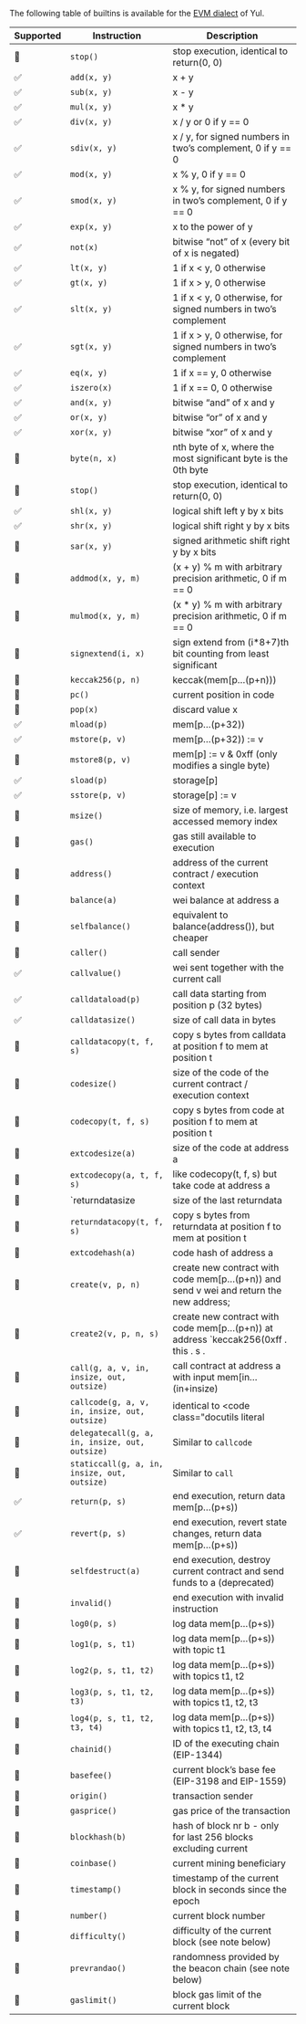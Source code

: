 

The following table of builtins is available for the  [EVM dialect](https://docs.soliditylang.org/en/latest/yul.html#evm-dialect) of Yul.


| Supported       | Instruction           | Description |
|-----------------| ----------------------| ----------- |
| :red_circle: | `stop()`      |   stop execution, identical to return(0, 0)    |
| :white_check_mark: | `add(x, y)` | x + y |
| :white_check_mark: | `sub(x, y)` | x - y |
| :white_check_mark: | `mul(x, y)` | x * y |
| :white_check_mark: | `div(x, y)` | x / y or 0 if y == 0 |
| :white_check_mark: | `sdiv(x, y)` | x / y, for signed numbers in two’s complement, 0 if y == 0 |
| :white_check_mark: | `mod(x, y)` | x % y, 0 if y == 0 |
| :white_check_mark: | `smod(x, y)` | x % y, for signed numbers in two’s complement, 0 if y == 0 |
| :white_check_mark: | `exp(x, y)` | x to the power of y |
| :white_check_mark: | `not(x)` | bitwise “not” of x (every bit of x is negated) |
| :white_check_mark: | `lt(x, y)` | 1 if x &lt; y, 0 otherwise |
| :white_check_mark: | `gt(x, y)` | 1 if x &gt; y, 0 otherwise |
| :white_check_mark: | `slt(x, y)` | 1 if x &lt; y, 0 otherwise, for signed numbers in two’s complement |
| :white_check_mark: | `sgt(x, y)` | 1 if x &gt; y, 0 otherwise, for signed numbers in two’s complement |
| :white_check_mark: | `eq(x, y)` | 1 if x == y, 0 otherwise |
| :white_check_mark: | `iszero(x)` | 1 if x == 0, 0 otherwise |
| :white_check_mark: | `and(x, y)` | bitwise “and” of x and y |
| :white_check_mark: | `or(x, y)` | bitwise “or” of x and y |
| :white_check_mark: | `xor(x, y)` | bitwise “xor” of x and y |
| :red_circle: | `byte(n, x)` | nth byte of x, where the most significant byte is the 0th byte| 
| :red_circle: | `stop()` | stop execution, identical to return(0, 0) |
| :white_check_mark: | `shl(x, y)` | logical shift left y by x bits |
| :white_check_mark: | `shr(x, y)` | logical shift right y by x bits |
| :red_circle: | `sar(x, y)` | signed arithmetic shift right y by x bits |
| :red_circle: | `addmod(x, y, m)` | (x + y) % m with arbitrary precision arithmetic, 0 if m == 0 |
| :red_circle: | `mulmod(x, y, m)` | (x * y) % m with arbitrary precision arithmetic, 0 if m == 0 |
| :red_circle: | `signextend(i, x)` | sign extend from (i*8+7)th bit counting from least significant |
| :red_circle: | `keccak256(p, n)` | keccak(mem[p…(p+n))) |
| :red_circle: | `pc()` | current position in code |
| :red_circle: | `pop(x)` | discard value x |
| :white_check_mark: | `mload(p)` | mem[p…(p+32)) |
| :white_check_mark: | `mstore(p, v)` | mem[p…(p+32)) := v |
| :red_circle: | `mstore8(p, v)` | mem[p] := v &amp; 0xff (only modifies a single byte) |
| :white_check_mark: | `sload(p)` | storage[p] |
| :white_check_mark: | `sstore(p, v)` | storage[p] := v |
| :red_circle: | `msize()` | size of memory, i.e. largest accessed memory index |
| :red_circle: | `gas()` | gas still available to execution |
| :red_circle: | `address()` | address of the current contract / execution context |
| :red_circle: | `balance(a)` | wei balance at address a |
| :red_circle: | `selfbalance()` | equivalent to balance(address()), but cheaper |
| :red_circle: | `caller()` | call sender | :white_check_mark: |
| :white_check_mark: | `callvalue()` | wei sent together with the current call |
| :white_check_mark: | `calldataload(p)` | call data starting from position p (32 bytes) |
| :white_check_mark: | `calldatasize()` | size of call data in bytes |
| :red_circle: | `calldatacopy(t, f, s)` | copy s bytes from calldata at position f to mem at position t |
| :red_circle: | `codesize()` | size of the code of the current contract / execution context |
| :red_circle: | `codecopy(t, f, s)` | copy s bytes from code at position f to mem at position t |
| :red_circle: | `extcodesize(a)` | size of the code at address a |
| :red_circle: | `extcodecopy(a, t, f, s)` | like codecopy(t, f, s) but take code at address a |
| :red_circle: | `returndatasize | size of the last returndata |
| :red_circle: | `returndatacopy(t, f, s)` | copy s bytes from returndata at position f to mem at position t |
| :red_circle: | `extcodehash(a)` | code hash of address a |
| :red_circle: | `create(v, p, n)` | create new contract with code mem[p…(p+n)) and send v wei and return the new address;| returns 0 on error |
| :red_circle: | `create2(v, p, n, s)` | create new contract with code mem[p…(p+n)) at address `keccak256(0xff . this . s . | keccak256(mem[p…(p+n)))` and send v wei and return the new address |
| :red_circle: | `call(g, a, v, in, insize, out, outsize)` | call contract at address a with input mem[in…(in+insize)| providing g gas and v wei and output area mem[out…(out+outsize)) returning 0 on error (eg. out of gas) and 1 | on success |
| :red_circle: | `callcode(g, a, v, in, insize, out, outsize)` | identical to <code class="docutils literal | notranslate"><span class="pre">call</span></code> but only use the code from a and stay in the context of the | current contract otherwise |
| :red_circle: | `delegatecall(g, a, in, insize, out, outsize)` | Similar to `callcode` |
| :red_circle: | `staticcall(g, a, in, insize, out, outsize)` | Similar to `call` | 
| :white_check_mark: | `return(p, s)` | end execution, return data mem[p…(p+s)) |
| :white_check_mark: | `revert(p, s)` | end execution, revert state changes, return data mem[p…(p+s)) |
| :red_circle: | `selfdestruct(a)` | end execution, destroy current contract and send funds to a (deprecated) |
| :red_circle: | `invalid()` | end execution with invalid instruction |
| :red_circle: | `log0(p, s)` | log data mem[p…(p+s)) |
| :red_circle: | `log1(p, s, t1)` | log data mem[p…(p+s)) with topic t1 |
| :red_circle: | `log2(p, s, t1, t2)` | log data mem[p…(p+s)) with topics t1, t2 |
| :red_circle: | `log3(p, s, t1, t2, t3)` | log data mem[p…(p+s)) with topics t1, t2, t3 |
| :red_circle: | `log4(p, s, t1, t2, t3, t4)` | log data mem[p…(p+s)) with topics t1, t2, t3, t4 |
| :red_circle: | `chainid()` | ID of the executing chain (EIP-1344) |
| :red_circle: | `basefee()` | current block’s base fee (EIP-3198 and EIP-1559) |
| :red_circle: | `origin()` | transaction sender |
| :red_circle: | `gasprice()` | gas price of the transaction |
| :red_circle: | `blockhash(b)` | hash of block nr b - only for last 256 blocks excluding current |
| :red_circle: | `coinbase()` | current mining beneficiary |
| :red_circle: | `timestamp()` | timestamp of the current block in seconds since the epoch |
| :red_circle: | `number()` | current block number |
| :red_circle: | `difficulty()` | difficulty of the current block (see note below) |
| :red_circle: | `prevrandao()` | randomness provided by the beacon chain (see note below) |
| :red_circle: | `gaslimit()` | block gas limit of the current block |
